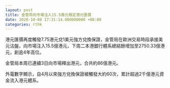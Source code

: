 ```yaml
---
layout: post
title: 金管局向市場注入15.5億元穩定港元匯價
date: 2020-10-08 17:31:14.000000000 +08:00
categories: rthk
---
```


港元匯價再度觸發7.75港元兌1美元強方兌換保證，金管局在歐洲交易時段承接美元沽盤，向市場注入15.5億港元，下周二本港銀行體系總結餘增加至2750.33億港元，創逾4年高位。

金管局本周已連續3日向市場釋出港元，合共約86億港元。

外電數字顯示，自4月以來強方兌換保證被觸發大約60次，累計超過2千億港元資金流入港元體系。
